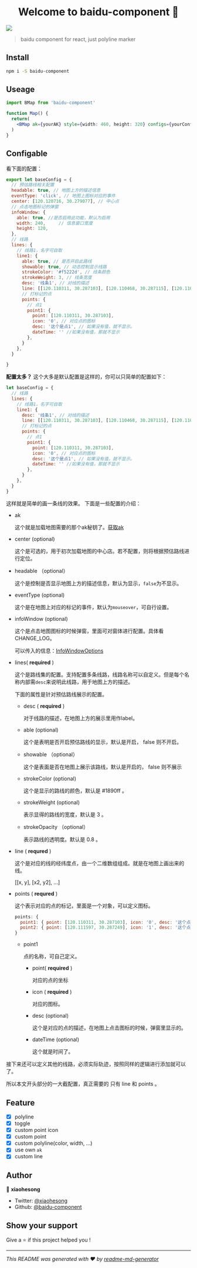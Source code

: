 <h1 align="center">Welcome to baidu-component 👋</h1>
<p>
  <img src="https://img.shields.io/badge/version-1.0.2-blue.svg?cacheSeconds=2592000" />
</p>

> baidu component for react, just polyline marker

## Install

```sh
npm i -S baidu-component
```

## Useage
```jsx
import BMap from 'baidu-component'

function Map() {
  return(
    <BMap ak={yourAK} style={width: 460, height: 320} configs={yourConfigs} />
  )
}
```

## Configable

看下面的配置：

```js
export let baseConfig = {
  // 预估路线相关配置
  headable: true, // 地图上方的描述信息
  eventType: 'click', // 地图上图标对应的事件
  center: [120.120716, 30.279077], // 中心点
  // 点击地图标记的弹窗
  infoWindow: {
    able: true, //是否启用此功能，默认为启用
    width: 240,     // 信息窗口宽度
    height: 120,
  },
  // 线路
  lines: {
    // 线路1，名字可自取
    line1: {
      able: true, // 是否开启此路线
      showable: true, // 动态控制显示线路
      strokeColor: '#f5222d', // 线条颜色
      strokeWeight: 3, // 线条宽度
      desc: '线条1', // 对线的描述
      line: [[120.110311, 30.287103], [120.110468, 30.287115], [120.110662, 30.287127], [120.111029, 30.287139], [120.111597, 30.287249]], // 坐标点连成的线
      // 打标记的点
      points: {
        // 点1
        point1: { 
          point: [120.110311, 30.287103], 
          icon: '0', // 对应点的图标
          desc: '这个是点1', // 如果没有值，就不显示。
          dateTime: '' //如果没有值，那就不显示 
        },
      }
    },
  }
  
}
```

**配置太多？** 这个大多是默认配置是这样的，你可以只简单的配置如下：

```js
let baseConfig = {
  // 线路
  lines: {
    // 线路1，名字可自取
    line1: {
      desc: '线条1', // 对线的描述
      line: [[120.110311, 30.287103], [120.110468, 30.287115], [120.110662, 30.287127], [120.111029, 30.287139], [120.111597, 30.287249]], // 坐标点连成的线
      // 打标记的点
      points: {
        // 点1
        point1: { 
          point: [120.110311, 30.287103], 
          icon: '0', // 对应点的图标
          desc: '这个是点1', // 如果没有值，就不显示。
          dateTime: '' //如果没有值，那就不显示 
        },
      }
    },
  }
}
```

这样就是简单的画一条线的效果。 下面是一些配置的介绍：
- ak

  这个就是加载地图需要的那个ak秘钥了。[获取ak](https://lbsyun.baidu.com/index.php?title=jspopular3.0/guide/getkey)

- center (optional)
  
  这个是可选的，用于初次加载地图的中心店。若不配置，则将根据预估路线进行定位。

- headable （optional）

  这个是控制是否显示地图上方的描述信息，默认为显示，`false`为不显示。

- eventType (optional)

  这个是在地图上对应的标记的事件，默认为`mouseover`，可自行设置。

- infoWindow (optional)

  这个是点击地图图标的时候弹窗，里面可对窗体进行配置。具体看CHANGE_LOG。

  可以传入的信息：[InfoWindowOptions](http://lbsyun.baidu.com/cms/jsapi/reference/jsapi_reference_3_0.html#a3b8)

- lines( **required** )

  这个是路线集的配置。支持配置多条线路，线路名称可以自定义。但是每个名称内部需`desc`来说明此线路，用于地图上方的描述。

  下面的属性是针对预估路线展示的配置。

  - desc ( **required** )
  
    对于线路的描述，在地图上方的展示里用作label。

  - able (optional)
  
    这个是表明是否开启预估路线的显示，默认是开启， false 则不开启。

  - showable （optional）

    这个是表面是否在地图上展示该路线，默认是开启的， false 则不展示

  - strokeColor (optional)

    这个是显示的路线的颜色，默认是 #1890ff 。

  - strokeWeight (optional)

    表示显得的路线的宽度，默认是 3 。

  - strokeOpacity （optional）
  
    表示路线的透明度。默认是 0.8 。 

- line ( **requred** )

  这个是对应的线的经纬度点，由一个二维数组组成。就是在地图上画出来的线。

  [[x, y], [x2, y2], ...]

- points ( **requred** )

  这个表示对应的点的标记，里面是一个对象，可以定义图标。

  ```js
  points: {
    point1: { point: [120.110311, 30.287103], icon: '0', desc: '这个点是p1', dateTime: '2019-06-30 19:28:23' },
    point2: { point: [120.111597, 30.287249], icon: '1', desc: '这个点是p2', dateTime: '2019-06-30 19:38:23' }
  }
  ```
  - point1

    点的名称，可自己定义。

    - point( **required** )
      
      对应的点的坐标

    - icon ( **required** )
      
      对应的图标。

    - desc (optional)

      这个是对应的点的描述，在地图上点击图标的时候，弹窗里显示的。
    
    - dateTime (optional)

      这个就是时间了。

接下来还可以定义其他的线路，必须实际轨迹，按照同样的逻辑进行添加就可以了。

所以本文开头部分的一大截配置，真正需要的 只有 line 和 points 。

## Feature

- [x] polyline
- [x] toggle
- [x] custom point icon
- [x] custom point
- [x] custom polyline(color, width, ...)
- [x] use own `ak`
- [x] custom line

## Author

👤 **xiaohesong**

* Twitter: [@xiaohesong](https://twitter.com/xiaohesong)
* Github: [@baidu-component](https://github.com/baidu-component)

## Show your support

Give a ⭐️ if this project helped you !

***
_This README was generated with ❤️ by [readme-md-generator](https://github.com/kefranabg/readme-md-generator)_